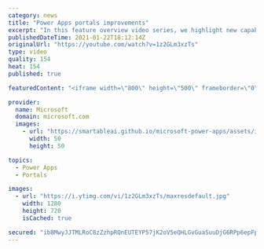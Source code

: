 ```yaml
---
category: news
title: "Power Apps portals improvements"
excerpt: "In this feature overview video series, we highlight new capabilities included in the latest update to Microsoft Power Apps.  Power Apps portals improvements bring new capabilities for makers and developers by providing a new identity management configuration experience with enhanced functionality to"
publishedDateTime: 2021-01-22T18:12:14Z
originalUrl: "https://youtube.com/watch?v=1z2GLm3xzTs"
type: video
quality: 154
heat: 154
published: true

featuredContent: "<iframe width=\"800\" height=\"500\" frameborder=\"0\" src=\"https://www.youtube.com/embed/1z2GLm3xzTs\" allow=\"accelerometer; autoplay; encrypted-media; gyroscope; picture-in-picture\" allowfullscreen></iframe>"

provider:
  name: Microsoft
  domain: microsoft.com
  images:
    - url: "https://smartableai.github.io/microsoft-power-apps/assets/images/organizations/microsoft.com-50x50.jpg"
      width: 50
      height: 50

topics:
  - Power Apps
  - Portals

images:
  - url: "https://i.ytimg.com/vi/1z2GLm3xzTs/maxresdefault.jpg"
    width: 1280
    height: 720
    isCached: true

secured: "ib8MwyJJTMLRoC8zZzhpRQnEUTEYP57jK2oV5eQHLGvGuaSuuDjG6RPp6epFpkSeZgj0HbKAOe323kGUvFIdSWLpPZ6oXJa3RkV+OmXIj0KzOP5sZE+MbGQRBXFsxAhegBK7TpdQK1rMtVXtYJKP82ziNYwllIO8EUmJf3oAwXmsTnlyDQV0byvrnECAZk9BNkbJ1sDD4tx9WiRjuf0/G5Y9f2Bvx/UhPijY6r+g2u5JzWwmSwH+oki2gGzNBTrSAB3+GRRSgB25rD5g6PI9te9XJn7QYeFtxWxETXHsEy642hS7AzDwl9b0TE8+lLeOJCAUmYzMumyWcsxNyz4xQDVYtTaLf7qHO0ZFCxaEQ+GquWK9ijdSJqnTGQwedsdX3hBx4SK+uD9rzT2M/5f3cLlZC1hkzJo8uCfD3LBRda1XP1MoR5B++NU5n4xqRJWP;tHo6nRVVsjRvEUvgx+CFaQ=="
---
```


